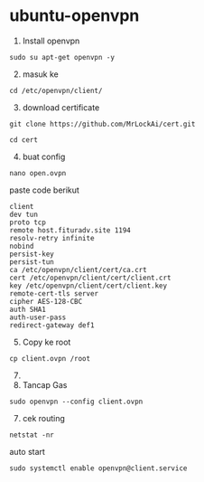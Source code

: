 # ubuntu-openvpn
1. Install openvpn
```
sudo su apt-get openvpn -y
```
2. masuk ke

```
cd /etc/openvpn/client/
```

3. download certificate
```
git clone https://github.com/MrLockAi/cert.git
```
```
cd cert
```
4. buat config
```
nano open.ovpn
```
paste code berikut
```
client
dev tun
proto tcp
remote host.fituradv.site 1194
resolv-retry infinite
nobind
persist-key
persist-tun
ca /etc/openvpn/client/cert/ca.crt
cert /etc/openvpn/client/cert/client.crt
key /etc/openvpn/client/cert/client.key
remote-cert-tls server
cipher AES-128-CBC
auth SHA1
auth-user-pass
redirect-gateway def1
```
5. Copy ke root
```
cp client.ovpn /root
```

7. 
8. Tancap Gas
```
sudo openvpn --config client.ovpn
```

7. cek routing
```
netstat -nr
```
auto start
```
sudo systemctl enable openvpn@client.service
